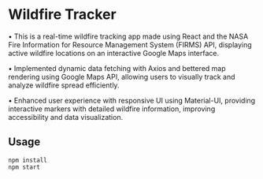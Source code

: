 # Wildfire Tracker

• This is a real-time wildfire tracking app made using React and the NASA Fire Information for Resource Management
System (FIRMS) API, displaying active wildfire locations on an interactive Google Maps interface.

• Implemented dynamic data fetching with Axios and bettered map rendering using Google Maps API, allowing users
to visually track and analyze wildfire spread efficiently.

• Enhanced user experience with responsive UI using Material-UI, providing interactive markers with detailed wildfire
information, improving accessibility and data visualization.

## Usage

```
npm install
npm start
```

